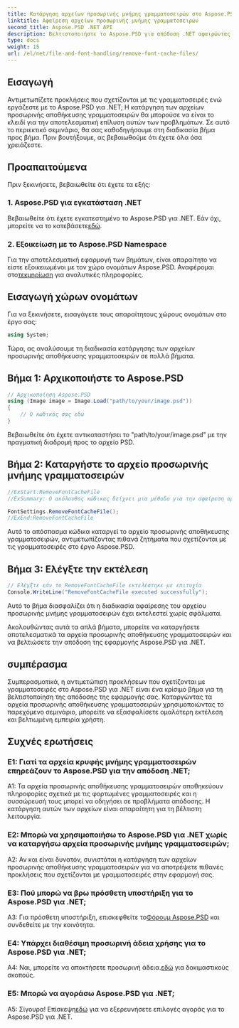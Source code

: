 ```yaml
---
title: Κατάργηση αρχείων προσωρινής μνήμης γραμματοσειρών στο Aspose.PSD για .NET
linktitle: Αφαίρεση αρχείων προσωρινής μνήμης γραμματοσειρών
second_title: Aspose.PSD .NET API
description: Βελτιστοποιήστε το Aspose.PSD για απόδοση .NET αφαιρώντας τα αρχεία προσωρινής μνήμης γραμματοσειρών. Ακολουθήστε τον βήμα προς βήμα οδηγό μας για απρόσκοπτη εκτέλεση.
type: docs
weight: 15
url: /el/net/file-and-font-handling/remove-font-cache-files/
---
```

## Εισαγωγή

Αντιμετωπίζετε προκλήσεις που σχετίζονται με τις γραμματοσειρές ενώ εργάζεστε με το Aspose.PSD για .NET; Η κατάργηση των αρχείων προσωρινής αποθήκευσης γραμματοσειρών θα μπορούσε να είναι το κλειδί για την αποτελεσματική επίλυση αυτών των προβλημάτων. Σε αυτό το περιεκτικό σεμινάριο, θα σας καθοδηγήσουμε στη διαδικασία βήμα προς βήμα. Πριν βουτήξουμε, ας βεβαιωθούμε ότι έχετε όλα όσα χρειάζεστε.

## Προαπαιτούμενα

Πριν ξεκινήσετε, βεβαιωθείτε ότι έχετε τα εξής:

### 1. Aspose.PSD για εγκατάσταση .NET

 Βεβαιωθείτε ότι έχετε εγκατεστημένο το Aspose.PSD για .NET. Εάν όχι, μπορείτε να το κατεβάσετε[εδώ](https://releases.aspose.com/psd/net/).

### 2. Εξοικείωση με το Aspose.PSD Namespace

 Για την αποτελεσματική εφαρμογή των βημάτων, είναι απαραίτητο να είστε εξοικειωμένοι με τον χώρο ονομάτων Aspose.PSD. Αναφέρομαι στο[τεκμηρίωση](https://reference.aspose.com/psd/net/) για αναλυτικές πληροφορίες.

## Εισαγωγή χώρων ονομάτων

Για να ξεκινήσετε, εισαγάγετε τους απαραίτητους χώρους ονομάτων στο έργο σας:

```csharp
using System;
```

Τώρα, ας αναλύσουμε τη διαδικασία κατάργησης των αρχείων προσωρινής αποθήκευσης γραμματοσειρών σε πολλά βήματα.

## Βήμα 1: Αρχικοποιήστε το Aspose.PSD

```csharp
// Αρχικοποίηση Aspose.PSD
using (Image image = Image.Load("path/to/your/image.psd"))
{
    // Ο κωδικός σας εδώ
}
```

Βεβαιωθείτε ότι έχετε αντικαταστήσει το "path/to/your/image.psd" με την πραγματική διαδρομή προς το αρχείο PSD.

## Βήμα 2: Καταργήστε το αρχείο προσωρινής μνήμης γραμματοσειρών

```csharp
//ExStart:RemoveFontCacheFile
//ExSummary: Ο ακόλουθος κώδικας δείχνει μια μέθοδο για την αφαίρεση αρχείων με την προσωρινή μνήμη των φορτωμένων γραμματοσειρών.

FontSettings.RemoveFontCacheFile();
//ExEnd:RemoveFontCacheFile
```

Αυτό το απόσπασμα κώδικα καταργεί το αρχείο προσωρινής αποθήκευσης γραμματοσειρών, αντιμετωπίζοντας πιθανά ζητήματα που σχετίζονται με τις γραμματοσειρές στο έργο Aspose.PSD.

## Βήμα 3: Ελέγξτε την εκτέλεση

```csharp
// Ελέγξτε εάν το RemoveFontCacheFile εκτελέστηκε με επιτυχία
Console.WriteLine("RemoveFontCacheFile executed successfully");
```

Αυτό το βήμα διασφαλίζει ότι η διαδικασία αφαίρεσης του αρχείου προσωρινής μνήμης γραμματοσειρών έχει εκτελεστεί χωρίς σφάλματα.

Ακολουθώντας αυτά τα απλά βήματα, μπορείτε να καταργήσετε αποτελεσματικά τα αρχεία προσωρινής αποθήκευσης γραμματοσειρών και να βελτιώσετε την απόδοση της εφαρμογής Aspose.PSD για .NET.

## συμπέρασμα

Συμπερασματικά, η αντιμετώπιση προκλήσεων που σχετίζονται με γραμματοσειρές στο Aspose.PSD για .NET είναι ένα κρίσιμο βήμα για τη βελτιστοποίηση της απόδοσης της εφαρμογής σας. Καταργώντας τα αρχεία προσωρινής αποθήκευσης γραμματοσειρών χρησιμοποιώντας το παρεχόμενο σεμινάριο, μπορείτε να εξασφαλίσετε ομαλότερη εκτέλεση και βελτιωμένη εμπειρία χρήστη.

## Συχνές ερωτήσεις

### Ε1: Γιατί τα αρχεία κρυφής μνήμης γραμματοσειρών επηρεάζουν το Aspose.PSD για την απόδοση .NET;

A1: Τα αρχεία προσωρινής αποθήκευσης γραμματοσειρών αποθηκεύουν πληροφορίες σχετικά με τις φορτωμένες γραμματοσειρές και η συσσώρευσή τους μπορεί να οδηγήσει σε προβλήματα απόδοσης. Η κατάργηση αυτών των αρχείων είναι απαραίτητη για τη βέλτιστη λειτουργία.

### Ε2: Μπορώ να χρησιμοποιήσω το Aspose.PSD για .NET χωρίς να καταργήσω αρχεία προσωρινής μνήμης γραμματοσειρών;

A2: Αν και είναι δυνατόν, συνιστάται η κατάργηση των αρχείων προσωρινής αποθήκευσης γραμματοσειρών για να αποτρέψετε πιθανές προκλήσεις που σχετίζονται με γραμματοσειρές στην εφαρμογή σας.

### Ε3: Πού μπορώ να βρω πρόσθετη υποστήριξη για το Aspose.PSD για .NET;

 A3: Για πρόσθετη υποστήριξη, επισκεφθείτε το[Φόρουμ Aspose.PSD](https://forum.aspose.com/c/psd/34) και συνδεθείτε με την κοινότητα.

### Ε4: Υπάρχει διαθέσιμη προσωρινή άδεια χρήσης για το Aspose.PSD για .NET;

 A4: Ναι, μπορείτε να αποκτήσετε προσωρινή άδεια.[εδώ](https://purchase.aspose.com/temporary-license/) για δοκιμαστικούς σκοπούς.

### Ε5: Μπορώ να αγοράσω Aspose.PSD για .NET;

 Α5: Σίγουρα! Επίσκεψη[εδώ](https://purchase.aspose.com/buy) για να εξερευνήσετε επιλογές αγοράς για το Aspose.PSD για .NET.